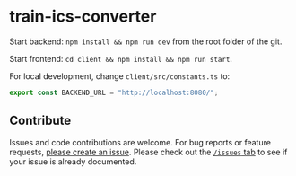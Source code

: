# train-ics-converter

Start backend: `npm install && npm run dev` from the root folder of the git.

Start frontend: `cd client && npm install && npm run start`.

For local development, change `client/src/constants.ts` to:

```typescript
export const BACKEND_URL = "http://localhost:8080/";
```

## Contribute

Issues and code contributions are welcome. 
For bug reports or feature requests, [please create an issue](https://github.com/jeyemwey/train-ics-converter/issues/new).
Please check out the [`/issues` tab](https://github.com/jeyemwey/train-ics-converter/issues) to see if your issue is already documented.
